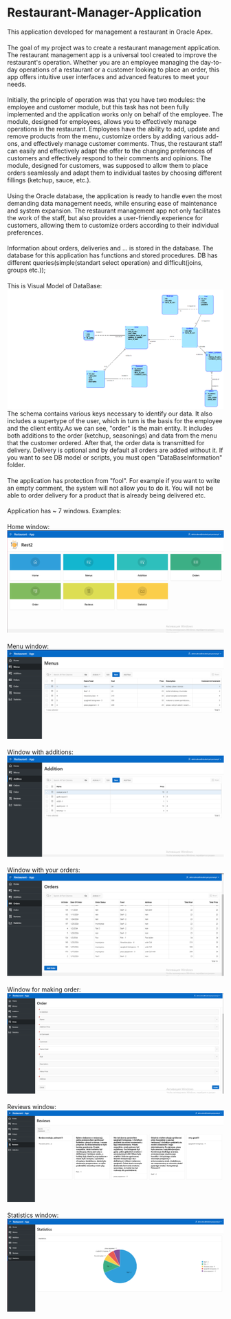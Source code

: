 # Restaurant-Manager-Application
This application developed for management a restaurant in Oracle Apex.
####
The goal of my project was to create a restaurant management application. The restaurant management app is a universal tool created to improve the restaurant's operation. Whether you are an employee managing the day-to-day operations of a restaurant or a customer looking to place an order, this app offers intuitive user interfaces and advanced features to meet your needs.
####
Initially, the principle of operation was that you have two modules: the employee and customer module, but this task has not been fully implemented and the application works only on behalf of the employee. The module, designed for employees, allows you to effectively manage operations in the restaurant. Employees have the ability to add, update and remove products from the menu, customize orders by adding various add-ons, and effectively manage customer comments. Thus, the restaurant staff can easily and effectively adapt the offer to the changing preferences of customers and effectively respond to their comments and opinions. The module, designed for customers, was supposed to allow them to place orders seamlessly and adapt them to individual tastes by choosing different fillings (ketchup, sauce, etc.).  
####
Using the Oracle database, the application is ready to handle even the most demanding data management needs, while ensuring ease of maintenance and system expansion. The restaurant management app not only facilitates the work of the staff, but also provides a user-friendly experience for customers, allowing them to customize orders according to their individual preferences.
####
Information about orders, deliveries and ... is stored in the database.
The database for this application has functions and stored procedures. DB has different queries(simple(standart select operation) and difficult(joins, groups etc.));
####
This is Visual Model of DataBase:
![New](https://github.com/rudofficial/Restaurant-Application/blob/main/encji.png)
The schema contains various keys necessary to identify our data. It also includes a supertype of the user, which in turn is the basis for the employee and the client entity.As we can see, "order" is the main entity. It includes both additions to the order (ketchup, seasonings) and data from the menu that the customer ordered. After that, the order data is transmitted for delivery. Delivery is optional and by default all orders are added without it. If you want to see DB model or scripts, you must open "DataBaseInformation" folder.
####
The application has protection from "fool". For example if you want to write an empty comment, the system will not allow you to do it. You will not be able to order delivery for a product that is already being delivered etc.
####
Application has ~ 7 windows. Examples:
####
Home window:
![Home window](https://github.com/rudofficial/Restaurant-Application/blob/main/1.png)
####
Menu window:
![Menu window](https://github.com/rudofficial/Restaurant-Application/blob/main/2.png)
####
Window with additions:
![Additions window](https://github.com/rudofficial/Restaurant-Application/blob/main/3.png)
####
Window with your orders:
![Orders window](https://github.com/rudofficial/Restaurant-Application/blob/main/4.png)
####
Window for making order:
![Order window](https://github.com/rudofficial/Restaurant-Application/blob/main/5.png)
####
Reviews window:
![Reviews window](https://github.com/rudofficial/Restaurant-Application/blob/main/6.png)
####
Statistics window:
![Statistics window](https://github.com/rudofficial/Restaurant-Application/blob/main/7.png)





